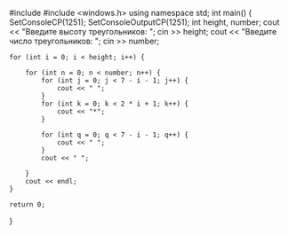 #include <iostream>
#include <windows.h>
using namespace std;
int main() {
    SetConsoleCP(1251);
    SetConsoleOutputCP(1251);
    int height, number;
    cout << "Введите высоту треугольников: ";
    cin >> height;
    cout << "Введите число треугольников: ";
    cin >> number;

    for (int i = 0; i < height; i++) {

        for (int n = 0; n < number; n++) {
            for (int j = 0; j < 7 - i - 1; j++) {
                cout << " ";
            }
            for (int k = 0; k < 2 * i + 1; k++) {
                cout << "*";
            }

            for (int q = 0; q < 7 - i - 1; q++) {
                cout << " ";
            }
            cout << " ";

        }
        cout << endl;
    }

    return 0;
}
